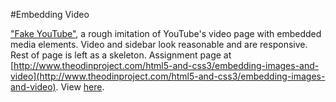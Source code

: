 #Embedding Video

["Fake YouTube"](html-css/embedding-images-and-video), a rough imitation of YouTube's video page with embedded media elements. Video and sidebar look reasonable and are responsive. Rest of page is left as a skeleton. Assignment page at [http://www.theodinproject.com/html5-and-css3/embedding-images-and-video](http://www.theodinproject.com/html5-and-css3/embedding-images-and-video). View [here](https://htmlpreview.github.io/?https://github.com/cdouglass/odin-project-exercises/blob/master/html-css/embedding-images-and-video/faketube.html).
